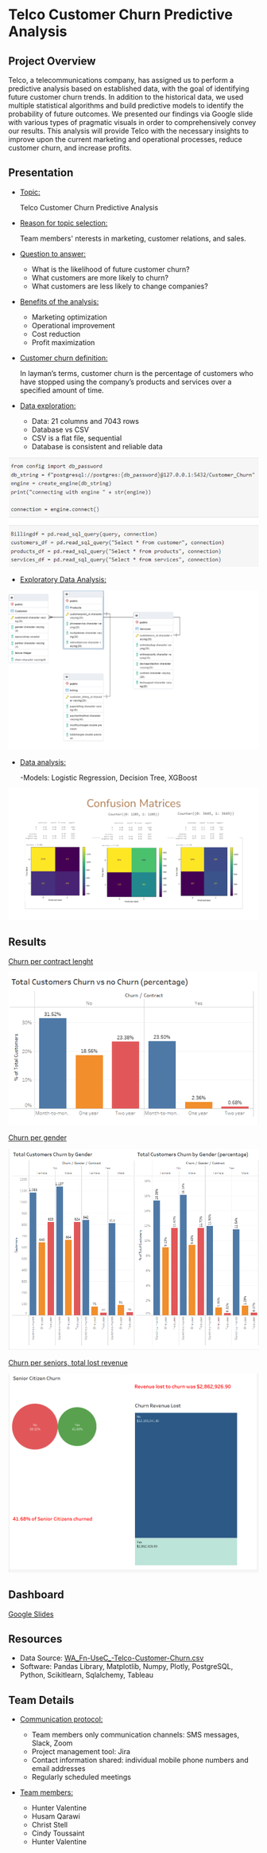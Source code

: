 # Telco Customer Churn Predictive Analysis

## Project Overview

Telco, a telecommunications company, has assigned us to perform a predictive analysis based on established data, with the goal of identifying future customer churn trends. In addition to the historical data, we used multiple statistical algorithms and build predictive models to identify the probability of future outcomes. We presented our findings via Google slide with various types of pragmatic visuals in order to comprehensively convey our results. This analysis will provide Telco with the necessary insights to improve upon the current marketing and operational processes, reduce customer churn, and increase profits.

## Presentation

- <ins>Topic:<ins>

  Telco Customer Churn Predictive Analysis
  
- <ins>Reason for topic selection:<ins>

  Team members' nterests in marketing, customer relations, and sales.

- <ins> Question to answer: <ins>

  - What is the likelihood of future customer churn?
  - What customers are more likely to churn?
  - What customers are less likely to change companies?
	
- <ins> Benefits of the analysis:<ins>
	
  - Marketing optimization 
  - Operational improvement
  - Cost reduction
  - Profit maximization

- <ins>Customer churn definition:<ins>

  In layman’s terms, customer churn is the percentage of customers who have stopped using the company’s products and services over a specified amount of time.

- <ins> Data exploration:<ins>
	
  - Data: 21 columns and 7043 rows
  - Database vs CSV
  - CSV is a flat file, sequential	
  - Database is consistent and reliable data
	
![alt text](images/ETL.png)

- <ins> Exploratory Data Analysis:<ins>

![alt text](images/Updated%20Teleco_customerDB_ERD.png)
	
- <ins> Data analysis: <ins>

  -Models: Logistic Regression, Decision Tree, XGBoost


![alt text](images/Confusion_Matrices.png)


## Results


<ins>Churn per contract lenght<ins>

![alt text](images/Dashboard2.2.png)	

<ins>Churn per gender<ins>

![alt text](images/Dashboard3.png)	

<ins>Churn per seniors, total lost revenue<ins>

![alt text](images/Dashboard4.png)	
	
	
## Dashboard
[Google Slides](https://docs.google.com/presentation/d/1a7xHa3yW0jl9KiDPbGxgLm1qyTQPn5KVI-QT3nqyuqM/edit?usp=sharing)

## Resources
- Data Source: [WA_Fn-UseC_-Telco-Customer-Churn.csv](https://github.com/UCF-Data-Analytics-Group-Project/Final_Project/blob/Cindy_T/WA_Fn-UseC_-Telco-Customer-Churn.csv)
-	Software: Pandas Library, Matplotlib, Numpy, Plotly, PostgreSQL, Python, Scikitlearn, Sqlalchemy, Tableau

## Team Details

- <ins>Communication protocol:<ins>
  - Team members only communication channels: SMS messages, Slack, Zoom
  - Project management tool: Jira 
  - Contact information shared: individual mobile phone numbers and email addresses
  - Regularly scheduled meetings 
	
	
- <ins>Team members:<ins>

  - Hunter Valentine
  - Husam Qarawi
  - Christ Stell
  - Cindy Toussaint
  - Hunter Valentine

